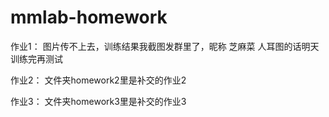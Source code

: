 # mmlab-homework
作业1：
图片传不上去，训练结果我截图发群里了，昵称 芝麻菜
人耳图的话明天训练完再测试

作业2：
文件夹homework2里是补交的作业2

作业3：
文件夹homework3里是补交的作业3
